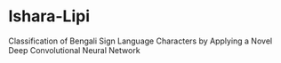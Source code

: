 # Ishara-Lipi
Classification of Bengali Sign Language Characters by Applying a Novel Deep Convolutional Neural Network
